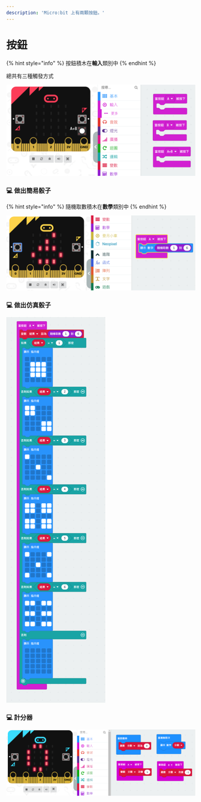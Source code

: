 ```yaml
---
description: 'Micro:bit 上有兩顆按鈕。'
---
```


# 按鈕

{% hint style="info" %}
按鈕積木在**輸入**類別中
{% endhint %}

總共有三種觸發方式

![](.gitbook/assets/jie-tu-20201112-xia-wu-4.37.07.png)

### 💻 做出簡易骰子

{% hint style="info" %}
隨機取數積木在**數學**類別中
{% endhint %}

![](.gitbook/assets/jie-tu-20201112-xia-wu-4.45.37.png)

### 💻 做出仿真骰子

![](.gitbook/assets/jie-tu-20201112-xia-wu-4.52.34.png)

### 💻 計分器

![](.gitbook/assets/image%20%2837%29.png)

